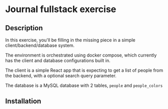 # Journal fullstack exercise

## Description

In this exercise, you'll be filling in the missing piece in a simple 
client/backend/database system. 

The environment is orchestrated using docker compose, which currently has the client and
database configurations built in. 

The client is a simple React app that is expecting to get a list of people from the
backend, with a optional search query parameter.

The database is a MySQL database with 2 tables, `people` and `people_colors`

## Installation

